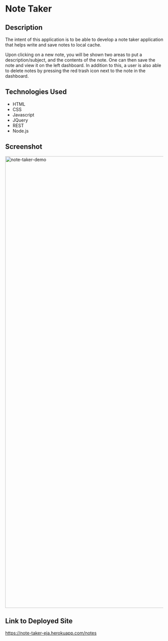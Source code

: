 # Note Taker 

## Description

The intent of this application is to be able to develop a note taker application that helps write and save notes to local cache. 

Upon clicking on a new note, you will be shown two areas to put a description/subject, and the contents of the note. One can then save the note
and view it on the left dashboard. In addition to this, a user is also able to delete notes by pressing the red trash icon next to the note in the dashboard.


## Technologies Used
* HTML
* CSS
* Javascript
* JQuery
* REST
* Node.js

## Screenshot

<img width="1433" alt="note-taker-demo" src="https://user-images.githubusercontent.com/23002875/227061456-fff91b0d-2652-4158-9b1d-a71515d290bb.png">

## Link to Deployed Site

https://note-taker-eja.herokuapp.com/notes
